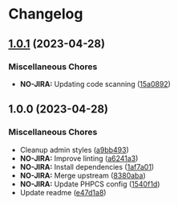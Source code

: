 # Changelog

## [1.0.1](https://github.com/linchpin/ash/compare/v1.0.0...v1.0.1) (2023-04-28)


### Miscellaneous Chores

* **NO-JIRA:** Updating code scanning ([15a0892](https://github.com/linchpin/ash/commit/15a08926ead6d0e98a2cd3c0d5cdf77890a1855d))

## 1.0.0 (2023-04-28)


### Miscellaneous Chores

* Cleanup admin styles ([a9bb493](https://github.com/linchpin/ash/commit/a9bb493e2df7a305817253f9763d011a8c828b0a))
* **NO-JIRA:** Improve linting ([a6241a3](https://github.com/linchpin/ash/commit/a6241a35f9774329c1bee666786372e0a39556cc))
* **NO-JIRA:** Install dependencies ([1af7a01](https://github.com/linchpin/ash/commit/1af7a0176b604c17de4974b1f4fea7642de44f8b))
* **NO-JIRA:** Merge upstream ([8380aba](https://github.com/linchpin/ash/commit/8380aba3ae3bcd5a9f1b05ba816a54084bdfc2e4))
* **NO-JIRA:** Update PHPCS config ([1540f1d](https://github.com/linchpin/ash/commit/1540f1d707d943c6449ecb64e12d1e91c4814bc2))
* Update readme ([e47d1a8](https://github.com/linchpin/ash/commit/e47d1a87322b1bd11157321b603272d723dd6929))
